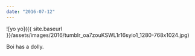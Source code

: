 ```yaml
---
date: "2016-07-12"
---
```


![yo yo]({{ site.baseurl }}/assets/images/2016/tumblr_oa7zouKSWL1r16syio1_1280-768x1024.jpg)

Boi has a dolly.
